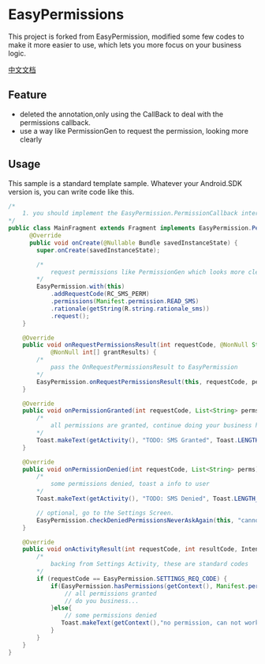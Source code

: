 # EasyPermissions
This project is forked from EasyPermission, modified some few codes to make it 
more easier to use, which lets you more focus on your business logic.

[中文文档](README-cn.md)

## Feature
- deleted the annotation,only using the CallBack to deal with the permissions callback.
- use a way like PermissionGen to request the permission, looking more clearly


## Usage

This sample is a standard template sample.
Whatever your Android.SDK version is, you can write code like this.

```java
/*
    1. you should implement the EasyPermission.PermissionCallback interface.
*/
public class MainFragment extends Fragment implements EasyPermission.PermissionCallback {
      @Override 
      public void onCreate(@Nullable Bundle savedInstanceState) {
        super.onCreate(savedInstanceState);

        /*
            request permissions like PermissionGen which looks more clearly 
        */
        EasyPermission.with(this)
            .addRequestCode(RC_SMS_PERM)
            .permissions(Manifest.permission.READ_SMS)
            .rationale(getString(R.string.rationale_sms))
            .request();
    }

    @Override 
    public void onRequestPermissionsResult(int requestCode, @NonNull String[] permissions,
            @NonNull int[] grantResults) {
        /*
            pass the OnRequestPermissionsResult to EasyPermission
        */
        EasyPermission.onRequestPermissionsResult(this, requestCode, permissions, grantResults);
    }

    @Override 
    public void onPermissionGranted(int requestCode, List<String> perms) {
        /*
            all permissions are granted, continue doing your business here
        */
        Toast.makeText(getActivity(), "TODO: SMS Granted", Toast.LENGTH_SHORT).show();
    }

    @Override 
    public void onPermissionDenied(int requestCode, List<String> perms) {
        /*
            some permissions denied, toast a info to user 
        */
        Toast.makeText(getActivity(), "TODO: SMS Denied", Toast.LENGTH_SHORT).show();

        // optional, go to the Settings Screen.
        EasyPermission.checkDeniedPermissionsNeverAskAgain(this, "cannot work without permissions", perms);
    }

    @Override 
    public void onActivityResult(int requestCode, int resultCode, Intent data) {
        /*
            backing from Settings Activity, these are standard codes 
        */
        if (requestCode == EasyPermission.SETTINGS_REQ_CODE) {
            if(EasyPermission.hasPermissions(getContext(), Manifest.permission.READ_SMS)){
                // all permissions granted
                // do you business...
            }else{
                // some permissions denied
               Toast.makeText(getContext(),"no permission, can not work",Toast.LENGTH_SHORT).show();
            }
        }
    }
}

```

